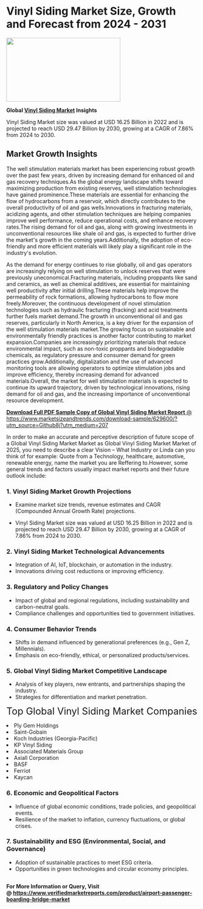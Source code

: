 <H1>Vinyl Siding Market Size, Growth and Forecast from 2024 - 2031</H1><img class="aligncenter size-medium wp-image-584254" src="https://thirdeyenews.in/wp-content/uploads/2024/09/Global-Market-Research-300x168.jpeg" alt="" width="300" height="168" /><p><strong>Global&nbsp;<a href="https://www.marketsizeandtrends.com/download-sample/629600/?utm_source=Github8j?utm_medium=207">Vinyl Siding Market</a> Insights</strong></p><p>Vinyl Siding Market size was valued at USD 16.25 Billion in 2022 and is projected to reach USD 29.47 Billion by 2030, growing at a CAGR of 7.86% from 2024 to 2030.</p><p><h2>Market Growth Insights</h2> <p>The well stimulation materials market has been experiencing robust growth over the past few years, driven by increasing demand for enhanced oil and gas recovery techniques.As the global energy landscape shifts toward maximizing production from existing reserves, well stimulation technologies have gained prominence.These materials are essential for enhancing the flow of hydrocarbons from a reservoir, which directly contributes to the overall productivity of oil and gas wells.Innovations in fracturing materials, acidizing agents, and other stimulation techniques are helping companies improve well performance, reduce operational costs, and enhance recovery rates.The rising demand for oil and gas, along with growing investments in unconventional resources like shale oil and gas, is expected to further drive the market's growth in the coming years.Additionally, the adoption of eco-friendly and more efficient materials will likely play a significant role in the industry's evolution.<a href="download_sample_link"></a></p> <p>As the demand for energy continues to rise globally, oil and gas operators are increasingly relying on well stimulation to unlock reserves that were previously uneconomical.Fracturing materials, including proppants like sand and ceramics, as well as chemical additives, are essential for maintaining well productivity after initial drilling.These materials help improve the permeability of rock formations, allowing hydrocarbons to flow more freely.Moreover, the continuous development of novel stimulation technologies such as hydraulic fracturing (fracking) and acid treatments further fuels market demand.The growth in unconventional oil and gas reserves, particularly in North America, is a key driver for the expansion of the well stimulation materials market.The growing focus on sustainable and environmentally friendly practices is another factor contributing to market expansion.Companies are increasingly prioritizing materials that reduce environmental impact, such as non-toxic proppants and biodegradable chemicals, as regulatory pressure and consumer demand for green practices grow.Additionally, digitalization and the use of advanced monitoring tools are allowing operators to optimize stimulation jobs and improve efficiency, thereby increasing demand for advanced materials.Overall, the market for well stimulation materials is expected to continue its upward trajectory, driven by technological innovations, rising demand for oil and gas, and the increasing importance of unconventional resource development.<a href="get_more_link"></p><p><span class=""><strong>Download Full PDF Sample Copy of Global Vinyl Siding Market Report</strong> @ <a href="https://www.marketsizeandtrends.com/download-sample/629600/?utm_source=Github8j?utm_medium=207" target="_blank">https://www.marketsizeandtrends.com/download-sample/629600/?utm_source=Github8j?utm_medium=207</a></span></p><p>In order to make an accurate and perceptive description of future scope of a Global&nbsp;Vinyl Siding Market Market as Global&nbsp;Vinyl Siding Market Market of 2025, you need to describe a clear Vision &ndash; What Industry or Linda can you think of for example: Quote from a Technology, healthcare, automotive, renewable energy, name the market you are Reffering to.However, some general trends and factors usually impact market reports and their future outlook include:</p><h3>1.&nbsp;<strong>Vinyl Siding Market Growth Projections</strong></h3><ul><li>Examine market size trends, revenue estimates and CAGR (Compounded Annual Growth Rate) projections.</li><li><p>Vinyl Siding Market size was valued at USD 16.25 Billion in 2022 and is projected to reach USD 29.47 Billion by 2030, growing at a CAGR of 7.86% from 2024 to 2030.</p></li></ul><h3>2.&nbsp;<strong>Vinyl Siding Market Technological Advancements</strong></h3><ul><li>Integration of AI, IoT, blockchain, or automation in the industry.</li><li>Innovations driving cost reductions or improving efficiency.</li></ul><h3>3.&nbsp;<strong>Regulatory and Policy Changes</strong></h3><ul><li>Impact of global and regional regulations, including sustainability and carbon-neutral goals.</li><li>Compliance challenges and opportunities tied to government initiatives.</li></ul><h3>4.&nbsp;<strong>Consumer Behavior Trends</strong></h3><ul><li>Shifts in demand influenced by generational preferences (e.g., Gen Z, Millennials).</li><li>Emphasis on eco-friendly, ethical, or personalized products/services.</li></ul><h3>5.&nbsp;<strong>Global Vinyl Siding Market Competitive Landscape</strong></h3><ul><li>Analysis of key players, new entrants, and partnerships shaping the industry.</li><li>Strategies for differentiation and market penetration.</li></ul><p data-pm-slice="1 1 []"><span style="color: inherit; font-family: inherit; font-size: 25px;">Top Global Vinyl Siding Market Companies</span></p><div class="" data-test-id=""><p><li>Ply Gem Holdings</li><li> Saint-Gobain</li><li> Koch Industries (Georgia-Pacific)</li><li> KP Vinyl Siding</li><li> Associated Materials Group</li><li> Axiall Corporation</li><li> BASF</li><li> Ferriot</li><li> Kaycan</li></p></div><h3>6.&nbsp;<strong>Economic and Geopolitical Factors</strong></h3><ul><li>Influence of global economic conditions, trade policies, and geopolitical events.</li><li>Resilience of the market to inflation, currency fluctuations, or global crises.</li></ul><h3>7.&nbsp;<strong>Sustainability and ESG (Environmental, Social, and Governance)</strong></h3><ul><li>Adoption of sustainable practices to meet ESG criteria.</li><li>Opportunities in green technologies and circular economy principles.</li></ul><h2><strong style="font-size: 14px;">For More Information or Query, Visit @&nbsp;</strong><a style="background-color: #ffffff; font-size: 14px;" href="https://www.marketsizeandtrends.com/report/vinyl-siding-market/" target="_blank">https://www.verifiedmarketreports.com/product/airport-passenger-boarding-bridge-market</a></h2>